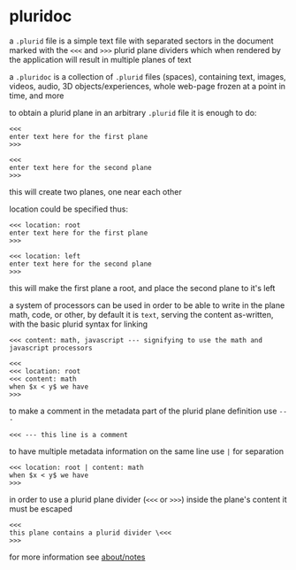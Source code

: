 # pluridoc



a `.plurid` file is a simple text file with separated sectors in the document marked with the `<<<` and `>>>` plurid plane dividers which when rendered by the application will result in multiple planes of text

a `.pluridoc` is a collection of `.plurid` files (spaces), containing text,
images, videos, audio, 3D objects/experiences, whole web-page frozen at a point in time,
and more


to obtain a plurid plane in an arbitrary `.plurid` file it is enough to do:

    <<<
    enter text here for the first plane
    >>>

    <<<
    enter text here for the second plane
    >>>

this will create two planes, one near each other

location could be specified thus:

    <<< location: root
    enter text here for the first plane
    >>>

    <<< location: left
    enter text here for the second plane
    >>>

this will make the first plane a root, and place the second plane to it's left


a system of processors can be used in order to be able to write in the plane
math, code, or other, by default it is `text`, serving the content as-written, with the basic plurid syntax for linking

    <<< content: math, javascript --- signifying to use the math and javascript processors

    <<<
    <<< location: root
    <<< content: math
    when $x < y$ we have
    >>>


to make a comment in the metadata part of the plurid plane definition use `---`

    <<< --- this line is a comment


to have multiple metadata information on the same line use `|` for separation

    <<< location: root | content: math
    when $x < y$ we have
    >>>


in order to use a plurid plane divider (`<<<` or `>>>`) inside the plane's content
it must be escaped

    <<<
    this plane contains a plurid divider \<<<
    >>>


for more information see [about/notes](https://github.com/plurid/pluridoc/tree/master/about/notes)
